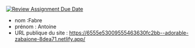 [![Review Assignment Due Date](https://classroom.github.com/assets/deadline-readme-button-24ddc0f5d75046c5622901739e7c5dd533143b0c8e959d652212380cedb1ea36.svg)](https://classroom.github.com/a/SKyKHAPL)
- nom :Fabre
- prénom : Antoine
- URL publique du site : https://6555e53009555463630fc2bb--adorable-zabaione-8dea71.netlify.app/
